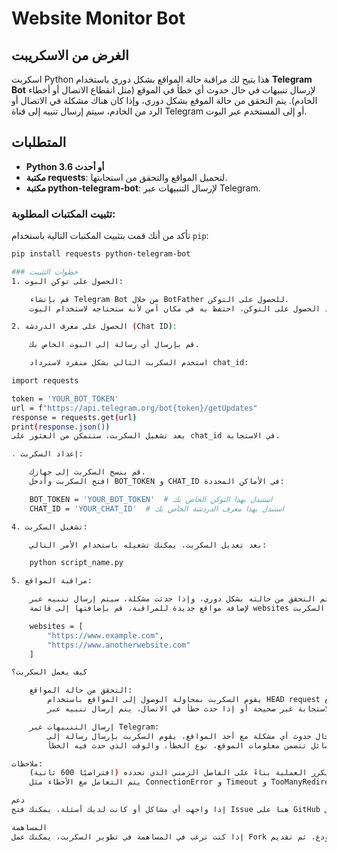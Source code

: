 # Website Monitor Bot

## الغرض من الاسكريبت
اسكربت Python هذا يتيح لك مراقبة حالة المواقع بشكل دوري باستخدام **Telegram Bot** لإرسال تنبيهات في حال حدوث أي خطأ في الموقع (مثل انقطاع الاتصال أو أخطاء الخادم). 
يتم التحقق من حالة الموقع بشكل دوري، وإذا كان هناك مشكلة في الاتصال أو الرد من الخادم، سيتم إرسال تنبيه إلى قناة Telegram أو إلى المستخدم عبر البوت.

## المتطلبات
- **Python 3.6 أو أحدث**
- **مكتبة requests**: لتحميل المواقع والتحقق من استجابتها.
- **مكتبة python-telegram-bot**: لإرسال التنبيهات عبر Telegram.

### تثبيت المكتبات المطلوبة:
تأكد من أنك قمت بتثبيت المكتبات التالية باستخدام `pip`:

```bash
pip install requests python-telegram-bot

### خطوات التثبيت
1. الحصول على توكن البوت:

    قم بإنشاء Telegram Bot من خلال BotFather للحصول على التوكن.
    بعد الحصول على التوكن، احتفظ به في مكان آمن لأنه ستحتاجه لاستخدام البوت.

2. الحصول على معرف الدردشة (Chat ID):

    قم بإرسال أي رسالة إلى البوت الخاص بك.

    استخدم السكربت التالي بشكل منفرد لاسترداد chat_id:

import requests

token = 'YOUR_BOT_TOKEN'
url = f"https://api.telegram.org/bot{token}/getUpdates"
response = requests.get(url)
print(response.json())
بعد تشغيل السكربت، ستتمكن من العثور على chat_id في الاستجابة.

. إعداد السكربت:

    قم بنسخ السكربت إلى جهازك.
    افتح السكربت وأدخل BOT_TOKEN و CHAT_ID في الأماكن المحددة:

    BOT_TOKEN = 'YOUR_BOT_TOKEN'  # استبدل بهذا التوكن الخاص بك
    CHAT_ID = 'YOUR_CHAT_ID'  # استبدل بهذا معرف الدردشة الخاص بك

4. تشغيل السكربت:

    بعد تعديل السكربت، يمكنك تشغيله باستخدام الأمر التالي:

    python script_name.py

5. مراقبة المواقع:

    يمكنك تحديد قائمة المواقع التي ترغب في مراقبتها. كل موقع يتم التحقق من حالته بشكل دوري، وإذا حدثت مشكلة، سيتم إرسال تنبيه عبر Telegram Bot.
    لإضافة مواقع جديدة للمراقبة، قم بإضافتها إلى قائمة websites في السكربت:

    websites = [
        "https://www.example.com",
        "https://www.anotherwebsite.com"
    ]

كيف يعمل السكربت؟

    التحقق من حالة المواقع:
        يقوم السكربت بمحاولة الوصول إلى المواقع باستخدام HEAD request لتجنب تحميل المحتوى بالكامل، فقط للتحقق من حالة الموقع.
        إذا كانت الاستجابة غير صحيحة أو إذا حدث خطأ في الاتصال، يتم إرسال تنبيه عبر Telegram Bot.

    إرسال التنبيهات عبر Telegram:
        في حال حدوث أي مشكلة مع أحد المواقع، يقوم السكربت بإرسال رسالة إلى chat_id المحدد.
        الرسائل تتضمن معلومات الموقع، نوع الخطأ، والوقت الذي حدث فيه الخطأ.

ملاحظات:
    يعمل السكربت بشكل دوري ويكرر العملية بناءً على الفاصل الزمني الذي تحدده (افتراضيًا 600 ثانية).
    يتم التعامل مع الأخطاء مثل ConnectionError و Timeout و TooManyRedirects وإرسال تنبيهات مفصلة حول السبب.

دعم
إذا واجهت أي مشاكل أو كانت لديك أسئلة، يمكنك فتح Issue هنا على GitHub أو الاتصال بي مباشرة عبر البريد الإلكتروني abdelrhman0mahmoud1@gmail.com.

المساهمة
إذا كنت ترغب في المساهمة في تطوير السكربت، يمكنك عمل Fork لهذا المستودع، ثم تقديم Pull Request مع التعديلات التي ترغب في إضافتها.

